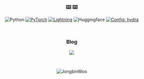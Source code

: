 
<h3 align="center"> ⌨️ ⌨️ </h3>
<p align="center">
  <img alt="Python" src="https://img.shields.io/badge/Python-3766AB?style=for-the-badge&logo=Python&logoColor=white"/></a> 
  <a href="https://pytorch.org/get-started/locally/"><img alt="PyTorch" src="https://img.shields.io/badge/-PyTorch-ee4c2c?style=for-the-badge&logo=pytorch&logoColor=white"></a>
  <a href="https://pytorchlightning.ai/"><img alt="Lightning" src="https://img.shields.io/badge/-Lightning-792ee5?style=for-the-badge"></a>
  <img alt="Huggingface" src="https://img.shields.io/badge/-Huggingface-FFD21F?style=for-the-badge"></a>
  <a href="https://hydra.cc/"><img alt="Config: hydra" src="https://img.shields.io/badge/config-hydra-89b8cd?style=for-the-badge"></a>
</p>
<br>
<h3 align="center"> Blog </h3>
<p align="center">
  <a href="https://jongbinwoo.github.io/"><img src="https://img.shields.io/badge/Blog-181717?style=flat-square&logo=Vimeo&logoColor=white&link=https://jongbinwoo.github.io/"/></a>
</p>
<br>
<p align="center">
  <img src="https://github-readme-stats.vercel.app/api?username=JongbinWoo&show_icons=true&theme=prussian&count_private=true&include_all_commits=true&locale=en&show_icons=true" alt="JongbinWoo" align="center"/>
</p>
<!--
**JongbinWoo/JongbinWoo** is a ✨ _special_ ✨ repository because its `README.md` (this file) appears on your GitHub profile.

Here are some ideas to get you started:

- 🔭 I’m currently working on ...
- 🌱 I’m currently learning ...
- 👯 I’m looking to collaborate on ...
- 🤔 I’m looking for help with ...
- 💬 Ask me about ...
- 📫 How to reach me: ...
- 😄 Pronouns: ...
- ⚡ Fun fact: ...
-->
